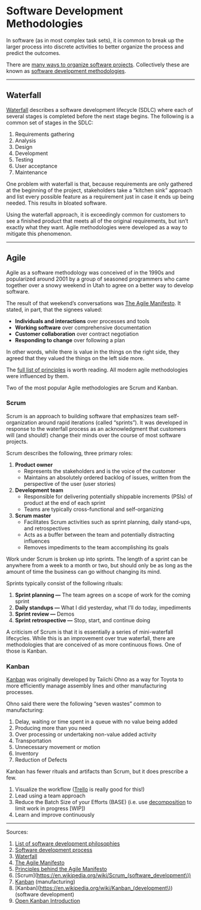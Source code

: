 # Software Development Methodologies

In software (as in most complex task sets), it is common to break up the larger process into discrete activities to better organize the process and predict the outcomes.

There are [many ways to organize software projects](https://en.wikipedia.org/wiki/List_of_software_development_philosophies). Collectively these are known as [software development methodologies](https://en.wikipedia.org/wiki/Software_development_process).

------

## Waterfall

[Waterfall](https://en.wikipedia.org/wiki/Waterfall_model) describes a software development lifecycle (SDLC) where each of several stages is completed before the next stage begins. The following is a common set of stages in the SDLC:

1. Requirements gathering
1. Analysis
1. Design
1. Development
1. Testing
1. User acceptance
1. Maintenance

One problem with waterfall is that, because requirements are only gathered at the beginning of the project, stakeholders take a “kitchen sink” approach and list every possible feature as a requirement just in case it ends up being needed. This results in bloated software.

Using the waterfall approach, it is exceedingly common for customers to see a finished product that meets all of the original requirements, but isn’t exactly what they want. Agile methodologies were developed as a way to mitigate this phenomenon.

------

## Agile

Agile as a software methodology was conceived of in the 1990s and popularized around 2001 by a group of seasoned programmers who came together over a snowy weekend in Utah to agree on a better way to develop software.

The result of that weekend’s conversations was [The Agile Manifesto](http://www.agilemanifesto.org/). It stated, in part, that the signees valued:

- **Individuals and interactions** over processes and tools
- **Working software** over comprehensive documentation
- **Customer collaboration** over contract negotiation
- **Responding to change** over following a plan

In other words, while there is value in the things on the right side, they agreed that they valued the things on the left side more.

The [full list of principles](http://www.agilemanifesto.org/principles.html) is worth reading. All modern agile methodologies were influenced by them.

Two of the most popular Agile methodologies are Scrum and Kanban.

### Scrum

Scrum is an approach to building software that emphasizes team self-organization around rapid iterations (called “sprints”). It was developed in response to the waterfall process as an acknowledgment that customers will (and should!) change their minds over the course of most software projects.

Scrum describes the following, three primary roles:

1. **Product owner**
    - Represents the stakeholders and is the voice of the customer
    - Maintains an absolutely ordered backlog of issues, written from the perspective of the user (user stories)
1. **Development team**
    - Responsible for delivering potentially shippable increments (PSIs) of product at the end of each sprint
     - Teams are typically cross-functional and self-organizing
1. **Scrum master**
    - Facilitates Scrum activities such as sprint planning, daily stand-ups, and retrospectives
    - Acts as a buffer between the team and potentially distracting influences
    - Removes impediments to the team accomplishing its goals

Work under Scrum is broken up into sprints. The length of a sprint can be anywhere from a week to a month or two, but should only be as long as the amount of time the business can go without changing its mind.

Sprints typically consist of the following rituals:

1. **Sprint planning —** The team agrees on a scope of work for the coming sprint
1. **Daily standups —** What I did yesterday, what I’ll do today, impediments
1. **Sprint review —** Demos
1. **Sprint retrospective —** Stop, start, and continue doing

A criticism of Scrum is that it is essentially a series of mini-waterfall lifecycles. While this is an improvement over true waterfall, there are methodologies that are conceived of as more continuous flows. One of those is Kanban.

### Kanban

[Kanban](https://en.wikipedia.org/wiki/Kanban) was originally developed by Taiichi Ohno as a way for Toyota to more efficiently manage assembly lines and other manufacturing processes.

Ohno said there were the following “seven wastes” common to manufacturing:

1. Delay, waiting or time spent in a queue with no value being added
1. Producing more than you need
1. Over processing or undertaking non-value added activity
1. Transportation
1. Unnecessary movement or motion
1. Inventory
1. Reduction of Defects

Kanban has fewer rituals and artifacts than Scrum, but it does prescribe a few.

1. Visualize the workflow ([Trello](https://trello.com) is really good for this!)
1. Lead using a team approach
1. Reduce the Batch Size of your Efforts (BASE) (i.e. use [decomposition](https://github.com/segdeha/pdxcodeguild/blob/master/1.%20Python/4/decomposition.md) to limit work in progress [WIP])
1. Learn and improve continuously

------

Sources:

1. [List of software development philosophies](https://en.wikipedia.org/wiki/List_of_software_development_philosophies)
1. [Software development process](https://en.wikipedia.org/wiki/Software_development_process)
1. [Waterfall](https://en.wikipedia.org/wiki/Waterfall_model)
1. [The Agile Manifesto](http://www.agilemanifesto.org/)
1. [Principles behind the Agile Manifesto](http://www.agilemanifesto.org/principles.html)
2. [Scrum](https://en.wikipedia.org/wiki/Scrum_(software_development\))
1. [Kanban](https://en.wikipedia.org/wiki/Kanban) (manufacturing)
2. [Kanban](https://en.wikipedia.org/wiki/Kanban_(development\)) (software development)
1. [Open Kanban Introduction](https://www.infoq.com/articles/open-kanban-introduction)
